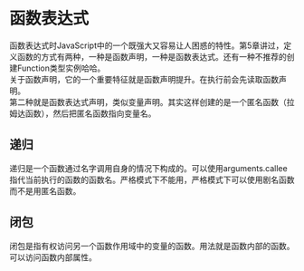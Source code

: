 # 函数表达式

函数表达式时JavaScript中的一个既强大又容易让人困惑的特性。第5章讲过，定义函数的方式有两种，一种是函数声明，一种是函数表达式。还有一种不推荐的创建Function类型实例哈哈。  
关于函数声明，它的一个重要特征就是函数声明提升。在执行前会先读取函数声明。  
第二种就是函数表达式声明，类似变量声明。其实这样创建的是一个匿名函数（拉姆达函数），然后把匿名函数指向变量名。

## 递归

递归是一个函数通过名字调用自身的情况下构成的。可以使用arguments.callee指代当前执行的函数的函数名。严格模式下不能用，严格模式下可以使用剧名函数而不是用匿名函数。

## 闭包

闭包是指有权访问另一个函数作用域中的变量的函数。用法就是函数内部的函数。可以访问函数内部属性。
